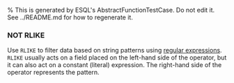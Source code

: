 % This is generated by ESQL's AbstractFunctionTestCase. Do not edit it. See ../README.md for how to regenerate it.

### NOT RLIKE
Use `RLIKE` to filter data based on string patterns using
[regular expressions](https://www.elastic.co/docs/reference/query-languages/query-dsl/regexp-syntax). `RLIKE` usually acts on a field placed on
the left-hand side of the operator, but it can also act on a constant (literal)
expression. The right-hand side of the operator represents the pattern.
